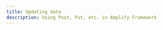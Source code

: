```yaml
---
title: Updating data
description: Using Post, Put, etc. in Amplify Framework
---
```


<inline-fragment platform="js" src="~/lib/restapi/fragments/js/update.md"></inline-fragment>
<inline-fragment platform="ios" src="~/lib/restapi/fragments/ios/update.md"></inline-fragment>
<inline-fragment platform="android" src="~/lib/restapi/fragments/android/update.md"></inline-fragment>
